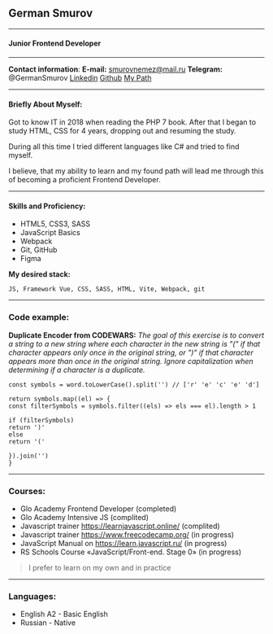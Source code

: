 
## German Smurov

---

#### Junior Frontend Developer

---


__Contact information__:
__E-mail:__ smurovnemez@mail.ru
__Telegram:__ @GermanSmurov
[Linkedin](https://www.linkedin.com/in/badvoice-developer/)
[Github](https://github.com/BadVoice)
[My Path](https://smartprogress.do/goal/406821/)

---

#### Briefly About Myself:

Got to know IT in 2018 when reading the PHP 7 book.
After that I began to study HTML, CSS for 4 years, dropping out and resuming the study.

During all this time I tried different languages like C# and tried to find myself.

I believe, that my ability to learn and my found path will lead me through this of becoming a proficient Frontend Developer.


---

#### Skills and Proficiency:
* HTML5, CSS3, SASS
* JavaScript Basics
* Webpack
* Git, GitHub
* Figma

__My desired stack:__

``` JS, Framework Vue, CSS, SASS, HTML, Vite, Webpack, git ```

---

### Code example:

__Duplicate Encoder from CODEWARS:__
*The goal of this exercise is to convert a string to a new string where each character in the new string is "(" if that character appears only once in the original string, or ")" if that character appears more than once in the original string. Ignore capitalization when determining if a character is a duplicate.*

``` const duplicateEncode = (word) => {
const symbols = word.toLowerCase().split('') // ['r' 'e' 'c' 'e' 'd']

return symbols.map((el) => {
const filterSymbols = symbols.filter((els) => els === el).length > 1

if (filterSymbols)
return ')'
else
return '('

}).join('')
}
```

---

### Courses:
* Glo Academy Frontend Developer (completed)
* Glo Academy Intensive JS (complited)
* Javascript trainer https://learnjavascript.online/ (complited)
* Javascript trainer https://www.freecodecamp.org/ (in progress)
* JavaScript Manual on https://learn.javascript.ru/ (in progress)
* RS Schools Course «JavaScript/Front-end. Stage 0» (in progress)

> I prefer to learn on my own and in practice

---

### Languages:
* English A2 - Basic English
* Russian - Native
